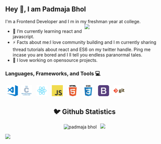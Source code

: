 ## Hey 👋, I am Padmaja Bhol
I'm a Frontend Developer and I m in my freshman year at college.
<br>
<img align="right" width="50%" src="https://user-images.githubusercontent.com/54095539/103103952-894d4980-464a-11eb-8670-5b026829077b.png">


- 🌱 I’m currently learning react and javascript.
- ⚡ Facts about me:I love community building and I m currently sharing thread tutorials about react and ES6 on my twitter handle.
     Ping me incase you are bored and I ll tell you endless paranormal tales.
- 👯 I love working on opensource projects.


### Languages, Frameworks, and Tools 💻
<p float="left">
<img style="padding:5px;" align="center" alt="C" width="35px" src="https://raw.githubusercontent.com/github/explore/80688e429a7d4ef2fca1e82350fe8e3517d3494d/topics/c/c.png">
<img style="padding:5px;" align="center" alt="ReactJs" width="35px" src="https://raw.githubusercontent.com/github/explore/80688e429a7d4ef2fca1e82350fe8e3517d3494d/topics/react/react.png"/>
<img style="padding:5px;" align="center" alt="JavaScript" width="35px" src="https://raw.githubusercontent.com/github/explore/80688e429a7d4ef2fca1e82350fe8e3517d3494d/topics/javascript/javascript.png">
<img style="padding:5px;" align="center" alt="HTML" width="35px" src="https://raw.githubusercontent.com/github/explore/80688e429a7d4ef2fca1e82350fe8e3517d3494d/topics/html/html.png">
<img style="padding:5px;" align="center" alt="CSS" width="35px" src="https://raw.githubusercontent.com/github/explore/80688e429a7d4ef2fca1e82350fe8e3517d3494d/topics/css/css.png">
<img style="padding:5px;" align="center" alt="BootStrap" width="35px" src="https://raw.githubusercontent.com/github/explore/80688e429a7d4ef2fca1e82350fe8e3517d3494d/topics/bootstrap/bootstrap.png">
<img style="padding:5px;" align="center" alt="Git" width="35px" src="https://raw.githubusercontent.com/github/explore/80688e429a7d4ef2fca1e82350fe8e3517d3494d/topics/git/git.png">
<img style="padding:5px;" align="left" alt="VS Code" width="35px" src="https://raw.githubusercontent.com/github/explore/80688e429a7d4ef2fca1e82350fe8e3517d3494d/topics/visual-studio-code/visual-studio-code.png">
  
  
<h2 align="center">🐦 Github Statistics </h2>
<p align='center'><img width="400px" src="https://github-readme-streak-stats.herokuapp.com/?user=padmajabhol&theme=radical" alt="padmaja bhol" />&nbsp; &nbsp;<img width="400px" src="https://github-readme-stats.vercel.app/api?username=padmajabhol&count_private=true&theme=radical"/></p>
 
  ![](https://activity-graph.herokuapp.com/graph?username=padmajabhol&theme=react-dark&hide_border=true&area=true)
	
	
<!-- ## 🤝 Connect

[![Twitter](./icons/twitter.svg)](https://twitter.com/cleop54) &nbsp;&nbsp;&nbsp;
[![LinkedIn](./icons/linkedin.svg)](https://www.linkedin.com/in/padmaja-bhol-9326941b5/) &nbsp;&nbsp;&nbsp;
[![Medium](./icons/medium.svg)](https://brpadmaja224.medium.com/) &nbsp;&nbsp;&nbsp;
[![Email](./icons/email.svg)](mailto:brpadmaja224@gmail.com) -->




  
  
  








                                                                                                                          



